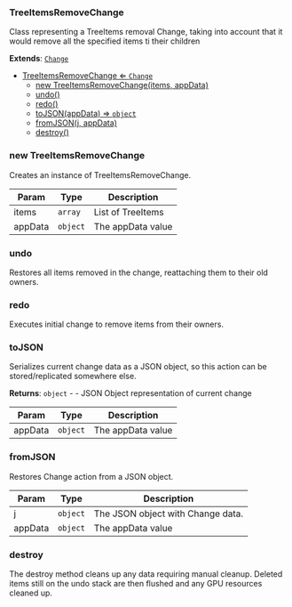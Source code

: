<a name="TreeItemsRemoveChange"></a>

### TreeItemsRemoveChange 
Class representing a TreeItems removal Change,
taking into account that it would remove all the specified items ti their children


**Extends**: <code>[Change](api/UndoRedo/Change.md)</code>  

* [TreeItemsRemoveChange ⇐ <code>Change</code>](#TreeItemsRemoveChange)
    * [new TreeItemsRemoveChange(items, appData)](#new-TreeItemsRemoveChange)
    * [undo()](#undo)
    * [redo()](#redo)
    * [toJSON(appData) ⇒ <code>object</code>](#toJSON)
    * [fromJSON(j, appData)](#fromJSON)
    * [destroy()](#destroy)

<a name="new_TreeItemsRemoveChange_new"></a>

### new TreeItemsRemoveChange
Creates an instance of TreeItemsRemoveChange.


| Param | Type | Description |
| --- | --- | --- |
| items | <code>array</code> | List of TreeItems |
| appData | <code>object</code> | The appData value |

<a name="TreeItemsRemoveChange+undo"></a>

### undo
Restores all items removed in the change, reattaching them to their old owners.


<a name="TreeItemsRemoveChange+redo"></a>

### redo
Executes initial change to remove items from their owners.


<a name="TreeItemsRemoveChange+toJSON"></a>

### toJSON
Serializes current change data as a JSON object, so this action can be stored/replicated somewhere else.


**Returns**: <code>object</code> - - JSON Object representation of current change  

| Param | Type | Description |
| --- | --- | --- |
| appData | <code>object</code> | The appData value |

<a name="TreeItemsRemoveChange+fromJSON"></a>

### fromJSON
Restores Change action from a JSON object.



| Param | Type | Description |
| --- | --- | --- |
| j | <code>object</code> | The JSON object with Change data. |
| appData | <code>object</code> | The appData value |

<a name="TreeItemsRemoveChange+destroy"></a>

### destroy
The destroy method cleans up any data requiring manual cleanup.
Deleted items still on the undo stack are then flushed and any
GPU resources cleaned up.


